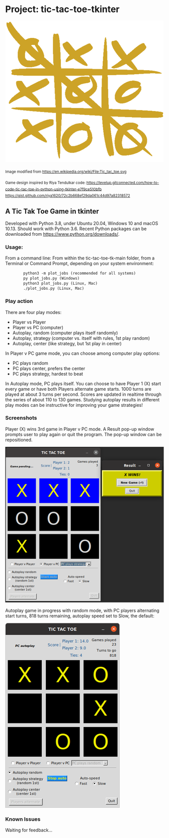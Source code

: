 # Project: tic-tac-toe-tkinter

![tic_tac_logo](images/Tic_tac_toe.png)

<sub>Image modified from https://en.wikipedia.org/wiki/File:Tic_tac_toe.svg</sub>

<sub>Game design inspired by Riya Tendulkar code:
https://levelup.gitconnected.com/how-to-code-tic-tac-toe-in-python-using-tkinter-e7f9ce510bfb
https://gist.github.com/riya1620/72c2b668ef29da061c44d97a82318572
</sub>

## A Tic Tak Toe Game in tkinter

Developed with Python 3.8, under Ubuntu 20.04, Windows 10 and macOS 10.13. Should work with Python 3.6.
Recent Python packages can be downloaded from https://www.python.org/downloads/.

### Usage: 
From a command line:
From within the tic-tac-toe-tk-main folder, from a Terminal or Command Prompt, depending on your system environment:


            python3 -m plot_jobs (recommended for all systems)
            py plot_jobs.py (Windows)
            python3 plot_jobs.py (Linux, Mac)
            ./plot_jobs.py (Linux, Mac)


### Play action
There are four play modes:
- Player vs Player
- Player vs PC (computer)
- Autoplay, random (computer plays itself randomly)
- Autoplay, strategy (computer vs. itself with rules, 1st play random)
- Autoplay, center (like strategy, but 1st play in center)

In Player v PC game mode, you can choose among computer play options:
- PC plays random
- PC plays center, prefers the center
- PC plays strategy, hardest to beat

In Autoplay mode, PC plays itself. You can choose to have Player 1 (X) start every game or have both Players alternate game starts. 1000 turns are played at about 3 turns per second. Scores are updated in realtime through the series of about 110 to 130 games. Studying autoplay results in different play modes can be instructive for improving your game strategies!

### Screenshots

Player (X) wins 3rd game in Player v PC mode. A Result pop-up window prompts user to play again or quit the program. The pop-up window can be repositioned.

![pvpc-game](images/X_wins_PvPC.png)

Autoplay game in progress with random mode, with PC players alternating start turns, 818 turns remaining, autoplay speed set to Slow, the default:

![autoplay-game](images/autoplay.png)

### Known Issues
Waiting for feedback...
